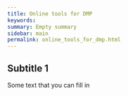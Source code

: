 ```yaml
---
title: Online tools for DMP
keywords:
summary: Empty summary
sidebar: main
permalink: online_tools_for_dmp.html
---
```


## Subtitle 1

Some text that you can fill in